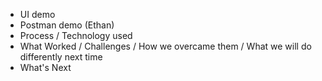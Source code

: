 - UI demo
- Postman demo (Ethan)
- Process / Technology used
- What Worked / Challenges / How we overcame them / What we will do differently next time
- What's Next
